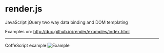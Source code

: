 render.js
======

JavaScript jQuery two way data binding and DOM templating

Examples on:
http://dux.github.io/render/examples/index.html

---

CoffeScript example
![Example](http://i.imgur.com/g1ASSyV.png)
